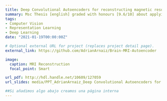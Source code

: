 ```yaml
---
title: Deep Convolutional Autoencoders for reconstructing magnetic resonance images of the healthy brain
summary: Msc Thesis [english] graded with honours [9.6/10] about applying deep and representation learning techniques to reconstruct brain T1-weighted MRI and help in the Neuroimaging pipeline. Directed by Dr. [Baris Kanber](https://www.ucl.ac.uk/ion/people/dr-baris-kanber).
tags:
- Computer Vision
- Representation Learning
- Deep Learning
date: "2021-01-19T00:00:00Z"

# Optional external URL for project (replaces project detail page).
external_link: https://github.com/AdrianArnaiz/Brain-MRI-Autoencoder

image:
  caption: MRI Reconstruction
  focal_point: Smart

url_pdf: http://hdl.handle.net/10609/127059
url_slides: media/PPT_AdrianArnaiz_Deep Convolutional Autoencoders for reconstructing magnetic resonance images.pdf

##Si añadimos algo abajo creamos una página interna
---
```

